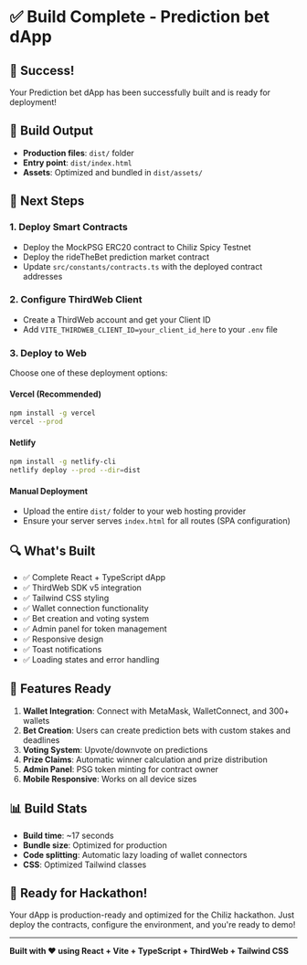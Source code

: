 # ✅ Build Complete - Prediction bet dApp

## 🎉 Success!

Your Prediction bet dApp has been successfully built and is ready for deployment!

## 📁 Build Output

- **Production files**: `dist/` folder
- **Entry point**: `dist/index.html`
- **Assets**: Optimized and bundled in `dist/assets/`

## 🚀 Next Steps

### 1. Deploy Smart Contracts
- Deploy the MockPSG ERC20 contract to Chiliz Spicy Testnet
- Deploy the rideTheBet prediction market contract
- Update `src/constants/contracts.ts` with the deployed contract addresses

### 2. Configure ThirdWeb Client
- Create a ThirdWeb account and get your Client ID
- Add `VITE_THIRDWEB_CLIENT_ID=your_client_id_here` to your `.env` file

### 3. Deploy to Web
Choose one of these deployment options:

#### Vercel (Recommended)
```bash
npm install -g vercel
vercel --prod
```

#### Netlify
```bash
npm install -g netlify-cli
netlify deploy --prod --dir=dist
```

#### Manual Deployment
- Upload the entire `dist/` folder to your web hosting provider
- Ensure your server serves `index.html` for all routes (SPA configuration)

## 🔍 What's Built

- ✅ Complete React + TypeScript dApp
- ✅ ThirdWeb SDK v5 integration
- ✅ Tailwind CSS styling
- ✅ Wallet connection functionality
- ✅ Bet creation and voting system
- ✅ Admin panel for token management
- ✅ Responsive design
- ✅ Toast notifications
- ✅ Loading states and error handling

## 🎯 Features Ready

1. **Wallet Integration**: Connect with MetaMask, WalletConnect, and 300+ wallets
2. **Bet Creation**: Users can create prediction bets with custom stakes and deadlines
3. **Voting System**: Upvote/downvote on predictions
4. **Prize Claims**: Automatic winner calculation and prize distribution
5. **Admin Panel**: PSG token minting for contract owner
6. **Mobile Responsive**: Works on all device sizes

## 📊 Build Stats

- **Build time**: ~17 seconds
- **Bundle size**: Optimized for production
- **Code splitting**: Automatic lazy loading of wallet connectors
- **CSS**: Optimized Tailwind classes

## 🎪 Ready for Hackathon!

Your dApp is production-ready and optimized for the Chiliz hackathon. Just deploy the contracts, configure the environment, and you're ready to demo!

---

**Built with ❤️ using React + Vite + TypeScript + ThirdWeb + Tailwind CSS**
